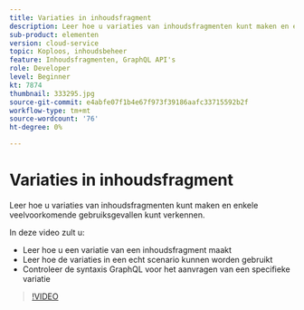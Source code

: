 ```yaml
---
title: Variaties in inhoudsfragment
description: Leer hoe u variaties van inhoudsfragmenten kunt maken en enkele veelvoorkomende gebruiksgevallen kunt verkennen.
sub-product: elementen
version: cloud-service
topic: Koploos, inhoudsbeheer
feature: Inhoudsfragmenten, GraphQL API's
role: Developer
level: Beginner
kt: 7874
thumbnail: 333295.jpg
source-git-commit: e4abfe07f1b4e67f973f39186aafc33715592b2f
workflow-type: tm+mt
source-wordcount: '76'
ht-degree: 0%

---
```



# Variaties in inhoudsfragment

Leer hoe u variaties van inhoudsfragmenten kunt maken en enkele veelvoorkomende gebruiksgevallen kunt verkennen.

In deze video zult u:

+ Leer hoe u een variatie van een inhoudsfragment maakt
+ Leer hoe de variaties in een echt scenario kunnen worden gebruikt
+ Controleer de syntaxis GraphQL voor het aanvragen van een specifieke variatie

>[!VIDEO](https://video.tv.adobe.com/v/333295/?quality=12&learn=on)

